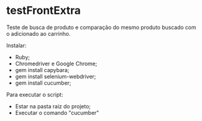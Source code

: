 # testFrontExtra
Teste de busca de produto e comparação do mesmo produto buscado com o adicionado ao carrinho.

Instalar:
- Ruby;
- Chromedriver e Google Chrome;
- gem install capybara;
- gem install selenium-webdriver;
- gem install cucumber;


Para executar o script:
- Estar na pasta raiz do projeto;
- Executar o comando "cucumber"
